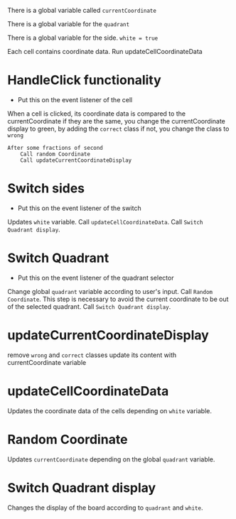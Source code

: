 There is a global variable called `currentCoordinate`

There is a global variable for the `quadrant`

There is a global variable for the side. `white = true`

Each cell contains coordinate data. Run updateCellCoordinateData


# HandleClick functionality
* Put this on the event listener of the cell

When a cell is clicked, its coordinate data is compared to the currentCoordinate
    if they are the same, you change the currentCoordinate display to green, by adding the `correct` class
    if not, you change the class to `wrong`

    After some fractions of second
        Call random Coordinate
        Call updateCurrentCoordinateDisplay


# Switch sides
* Put this on the event listener of the switch

Updates `white` variable.
Call `updateCellCoordinateData`.
Call `Switch Quadrant display`.


# Switch Quadrant
* Put this on the event listener of the quadrant selector

Change global `quadrant` variable according to user's input.
Call `Random Coordinate`. This step is necessary to avoid the current coordinate to be out of the selected quadrant.
Call `Switch Quadrant display`.


# updateCurrentCoordinateDisplay

remove `wrong` and `correct` classes
update its content with currentCoordinate variable


# updateCellCoordinateData

Updates the coordinate data of the cells depending on `white` variable.


# Random Coordinate

Updates `currentCoordinate` depending on the global `quadrant` variable.


# Switch Quadrant display

Changes the display of the board according to `quadrant` and `white`.
